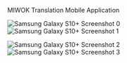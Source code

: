 MIWOK Translation Mobile Application 





![Samsung Galaxy S10+ Screenshot 0](https://user-images.githubusercontent.com/98322945/153558023-1a43f0f5-80f1-4dbe-b582-5395bc1cb389.png)![Samsung Galaxy S10+ Screenshot 1](https://user-images.githubusercontent.com/98322945/153558036-64532fb3-0e35-44a0-85b3-9b3a038b469d.png)

![Samsung Galaxy S10+ Screenshot 2](https://user-images.githubusercontent.com/98322945/153558054-5099a10e-ae60-4786-ba93-50578a9f7899.png)
![Samsung Galaxy S10+ Screenshot 3](https://user-images.githubusercontent.com/98322945/153558062-f8a3362c-d2b7-475e-951d-aa6835b4e42d.png)
